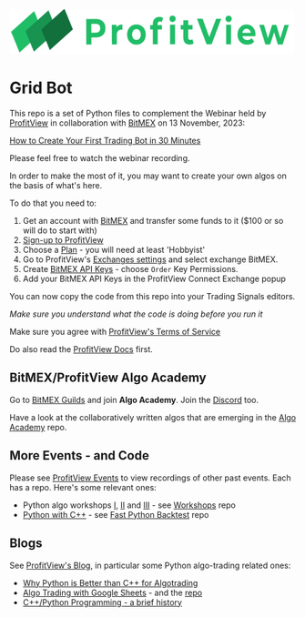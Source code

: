 <img src="/assets/images/logo.png" style="width:500px"> 

# Grid Bot

This repo is a set of Python files to complement the Webinar held by [ProfitView](https://profitview.net) in collaboration with [BitMEX](https://bitmex.com) on 13 November, 2023:

[How to Create Your First Trading Bot in 30 Minutes](https://lu.ma/bot-trading-webinar)

Please feel free to watch the webinar recording.

In order to make the most of it, you may want to create your own algos on the basis of what's here.

To do that you need to:

1. Get an account with [BitMEX](https://bitmex.com) and transfer some funds to it ($100 or so will do to start with)
2. [Sign-up to ProfitView](https://profitview.net/register)
3. Choose a [Plan](https://profitview.net/app/settings/plans) - you will need at least 'Hobbyist'
5. Go to ProfitView's [Exchanges settings](https://profitview.net/app/settings/exchanges) and select exchange BitMEX. 
4. Create [BitMEX API Keys](https://www.bitmex.com/app/apiKeys) - choose `Order` Key Permissions.
6. Add your BitMEX API Keys in the ProfitView Connect Exchange popup

You can now copy the code from this repo into your Trading Signals editors.

*Make sure you understand what the code is doing before you run it*

Make sure you agree with [ProfitView's Terms of Service](https://profitview.net/terms-of-service)

Do also read the [ProfitView Docs](https://profitview.net/docs/trading/) first.

## BitMEX/ProfitView Algo Academy

Go to [BitMEX Guilds](https://www.bitmex.com/guilds) and join **Algo Academy**.  Join the [Discord](https://discord.com/invite/2EYZtHUxnX) too.

Have a look at the collaboratively written algos that are emerging in the [Algo Academy](https://github.com/profitviews/bitmex-algo-academy) repo.

## More Events - and Code

Please see [ProfitView Events](https://profitview.net/events) to view recordings of other past events.  Each has a repo.  Here's some relevant ones:

* Python algo workshops [I](https://profitview.net/events/algorithmic-trading-with-python), [II](https://profitview.net/events/algorithmic-trading-with-python-part-2) and [III](https://profitview.net/events/algorithmic-trading-with-python-part-3) - see [Workshops](https://github.com/profitviews/workshops) repo
* [Python with C++](https://profitview.net/events/cpp-python-algo-trading) - see [Fast Python Backtest](https://github.com/profitviews/fast-python-backtest) repo

## Blogs

See [ProfitView's Blog](https://profitview.net/blog), in particular some Python algo-trading related ones:
* [Why Python is Better than C++ for Algotrading](https://profitview.net/blog/why-python-is-better-than-cpp-for-algotrading)
* [Algo Trading with Google Sheets](https://profitview.net/blog/algo-trading-with-google-sheets) - and the [repo](https://github.com/profitviews/botsheet)
* [C++/Python Programming - a brief history](https://profitview.net/blog/cpp-python-algotrading)

